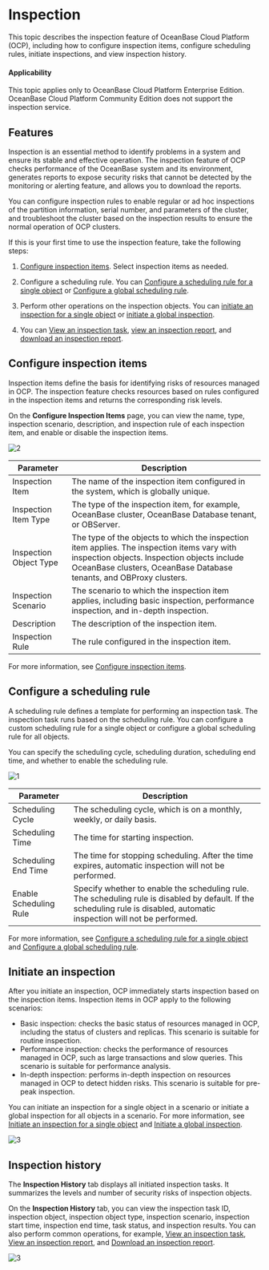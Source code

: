 # Inspection

This topic describes the inspection feature of OceanBase Cloud Platform (OCP), including how to configure inspection items, configure scheduling rules, initiate inspections, and view inspection history.

<main id="notice" type='notice'>
<h4>Applicability</h4>
<p>This topic applies only to OceanBase Cloud Platform Enterprise Edition. OceanBase Cloud Platform Community Edition does not support the inspection service. </p>
</main>

## Features

Inspection is an essential method to identify problems in a system and ensure its stable and effective operation. The inspection feature of OCP checks performance of the OceanBase system and its environment, generates reports to expose security risks that cannot be detected by the monitoring or alerting feature, and allows you to download the reports.

You can configure inspection rules to enable regular or ad hoc inspections of the partition information, serial number, and parameters of the cluster, and troubleshoot the cluster based on the inspection results to ensure the normal operation of OCP clusters.

If this is your first time to use the inspection feature, take the following steps:

1. [Configure inspection items](150.configure-inspection-items.md). Select inspection items as needed.

2. Configure a scheduling rule. You can [Configure a scheduling rule for a single object](200.configure-the-rules/100.configure-single-rules.md) or [Configure a global scheduling rule](200.configure-the-rules/200.configure-global-rules.md).

3. Perform other operations on the inspection objects. You can [initiate an inspection for a single object](400.initate-a-inspection/100.initate-single-inspection.md) or [initiate a global inspection](400.initate-a-inspection/200.initiate-global-inspection.md).

4. You can [View an inspection task](../300.use-the-inspection-feature/500.view-an-inspection-task.md), [view an inspection report](600.manage-inspection-report/100.view-inspection-report.md), and [download an inspection report](600.manage-inspection-report/200.download-inspection-report.md).

## Configure inspection items

Inspection items define the basis for identifying risks of resources managed in OCP. The inspection feature checks resources based on rules configured in the inspection items and returns the corresponding risk levels.

On the **Configure Inspection Items** page, you can view the name, type, inspection scenario, description, and inspection rule of each inspection item, and enable or disable the inspection items.

![2](https://obbusiness-private.oss-cn-shanghai.aliyuncs.com/doc/img/ocp/401/%E9%85%8D%E7%BD%AE%E5%B7%A1%E6%A3%80%E9%A1%B92.png)

| **Parameter** | **Description** |
| --- | --- |
| Inspection Item | The name of the inspection item configured in the system, which is globally unique.  |
| Inspection Item Type | The type of the inspection item, for example, OceanBase cluster, OceanBase Database tenant, or OBServer.  |
| Inspection Object Type | The type of the objects to which the inspection item applies. The inspection items vary with inspection objects. Inspection objects include OceanBase clusters, OceanBase Database tenants, and OBProxy clusters.  |
| Inspection Scenario | The scenario to which the inspection item applies, including basic inspection, performance inspection, and in-depth inspection.  |
| Description | The description of the inspection item.  |
| Inspection Rule | The rule configured in the inspection item.  |

For more information, see [Configure inspection items](150.configure-inspection-items.md).

## Configure a scheduling rule

A scheduling rule defines a template for performing an inspection task. The inspection task runs based on the scheduling rule. You can configure a custom scheduling rule for a single object or configure a global scheduling rule for all objects.

You can specify the scheduling cycle, scheduling duration, scheduling end time, and whether to enable the scheduling rule.

![1](https://obbusiness-private.oss-cn-shanghai.aliyuncs.com/doc/img/ocp/401/%E9%85%8D%E7%BD%AE%E8%B0%83%E5%BA%A6%E8%A7%84%E5%88%992.png)

| **Parameter** | **Description** |
| --- | --- |
| Scheduling Cycle | The scheduling cycle, which is on a monthly, weekly, or daily basis.  |
| Scheduling Time | The time for starting inspection.  |
| Scheduling End Time | The time for stopping scheduling. After the time expires, automatic inspection will not be performed.  |
| Enable Scheduling Rule | Specify whether to enable the scheduling rule. The scheduling rule is disabled by default. If the scheduling rule is disabled, automatic inspection will not be performed.  |

For more information, see [Configure a scheduling rule for a single object](200.configure-the-rules/100.configure-single-rules.md) and [Configure a global scheduling rule](200.configure-the-rules/200.configure-global-rules.md).

## Initiate an inspection

After you initiate an inspection, OCP immediately starts inspection based on the inspection items. Inspection items in OCP apply to the following scenarios:

* Basic inspection: checks the basic status of resources managed in OCP, including the status of clusters and replicas. This scenario is suitable for routine inspection.
* Performance inspection: checks the performance of resources managed in OCP, such as large transactions and slow queries. This scenario is suitable for performance analysis.
* In-depth inspection: performs in-depth inspection on resources managed in OCP to detect hidden risks. This scenario is suitable for pre-peak inspection.

You can initiate an inspection for a single object in a scenario or initiate a global inspection for all objects in a scenario. For more information, see [Initiate an inspection for a single object](400.initate-a-inspection/100.initate-single-inspection.md) and [Initiate a global inspection](400.initate-a-inspection/200.initiate-global-inspection.md).

![3](https://obbusiness-private.oss-cn-shanghai.aliyuncs.com/doc/img/ocp/401/%E5%B7%A1%E6%A3%80%E5%88%97%E8%A1%A8.png)

## Inspection history

The **Inspection History** tab displays all initiated inspection tasks. It summarizes the levels and number of security risks of inspection objects.

On the **Inspection History** tab, you can view the inspection task ID, inspection object, inspection object type, inspection scenario, inspection start time, inspection end time, task status, and inspection results. You can also perform common operations, for example, [View an inspection task](../300.use-the-inspection-feature/500.view-an-inspection-task.md), [View an inspection report](600.manage-inspection-report/100.view-inspection-report.md), and [Download an inspection report](600.manage-inspection-report/200.download-inspection-report.md).

![3](https://obbusiness-private.oss-cn-shanghai.aliyuncs.com/doc/img/ocp/401/%E5%B7%A1%E6%A3%80%E5%8E%86%E5%8F%B2.png)
